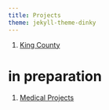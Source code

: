 ```yaml
---
title: Projects
theme: jekyll-theme-dinky
---
```


1. [King County]()


# in preparation
1. [Medical Projects](https://medicalproject1.github.io/beta/) 



